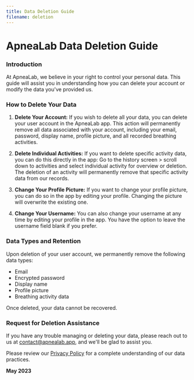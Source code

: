 ```yaml
---
title: Data Deletion Guide
filename: deletion
--- 
```


# ApneaLab Data Deletion Guide

### Introduction

At ApneaLab, we believe in your right to control your personal data. 
This guide will assist you in understanding how you can delete your account or modify the data you've provided us.

### How to Delete Your Data
1. **Delete Your Account:** If you wish to delete all your data, you can delete your user account in the ApneaLab app. 
This action will permanently remove all data associated with your account, including your email, password, display name, 
profile picture, and all recorded breathing activities.

2. **Delete Individual Activities:** If you want to delete specific activity data, you can do this directly in the app: 
Go to the history screen > scroll down to activities and select individual activity for overview or deletion. 
The deletion of an activity will permanently remove that specific activity data from our records.

3. **Change Your Profile Picture:** If you want to change your profile picture, you can do so in the app by editing your profile. 
Changing the picture will overwrite the existing one.

4. **Change Your Username:** You can also change your username at any time by editing your profile in the app. 
You have the option to leave the username field blank if you prefer.

### Data Types and Retention
Upon deletion of your user account, we permanently remove the following data types:

* Email
* Encrypted password
* Display name
* Profile picture
* Breathing activity data

Once deleted, your data cannot be recovered. 

### Request for Deletion Assistance
If you have any trouble managing or deleting your data, please reach out to us at contact@apnealab.app, 
and we'll be glad to assist you.

Please review our [Privacy Policy](https://poexte.github.io/apnealab-privacy/policy) for a complete understanding of our data practices.

**May 2023**
